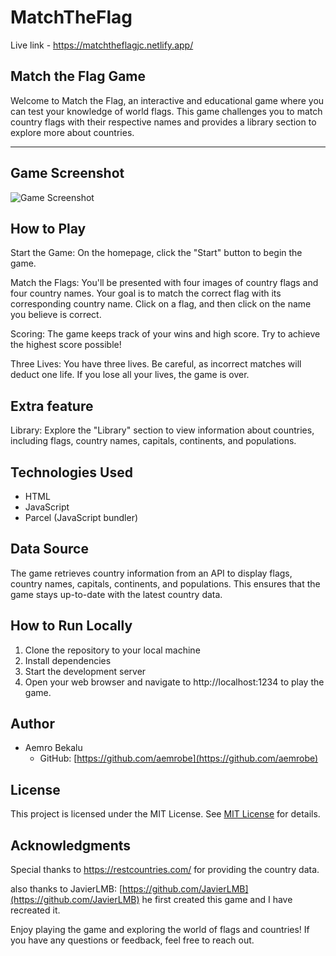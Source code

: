 # MatchTheFlag

Live link - https://matchtheflagjc.netlify.app/

## **Match the Flag Game**

Welcome to Match the Flag, an interactive and educational game where you can test your knowledge of world flags. This game challenges you to match country flags with their respective names and provides a library section to explore more about countries.

---

## **Game Screenshot**

<img src="/src/imgs/Game Screenshot.png" alt="Game Screenshot">

## **How to Play**

Start the Game: On the homepage, click the "Start" button to begin the game.

Match the Flags: You'll be presented with four images of country flags and four country names. Your goal is to match the correct flag with its corresponding country name. Click on a flag, and then click on the name you believe is correct.

Scoring: The game keeps track of your wins and high score. Try to achieve the highest score possible!

Three Lives: You have three lives. Be careful, as incorrect matches will deduct one life. If you lose all your lives, the game is over.

## **Extra feature**

Library: Explore the "Library" section to view information about countries, including flags, country names, capitals, continents, and populations.

## **Technologies Used**

- HTML
- JavaScript
- Parcel (JavaScript bundler)

## **Data Source**

The game retrieves country information from an API to display flags, country names, capitals, continents, and populations. This ensures that the game stays up-to-date with the latest country data.

## **How to Run Locally**

1. Clone the repository to your local machine
2. Install dependencies
3. Start the development server
4. Open your web browser and navigate to http://localhost:1234 to play the game.

## **Author**

- Aemro Bekalu
  - GitHub: [https://github.com/aemrobe](https://github.com/aemrobe)

## **License**

This project is licensed under the MIT License.
See [MIT License](https://opensource.org/licenses/mit-license.php) for details.

## **Acknowledgments**

Special thanks to https://restcountries.com/ for providing the country data.

also thanks to JavierLMB: [https://github.com/JavierLMB](https://github.com/JavierLMB) he first created this game and I have recreated it.

Enjoy playing the game and exploring the world of flags and countries! If you have any questions or feedback, feel free to reach out.
